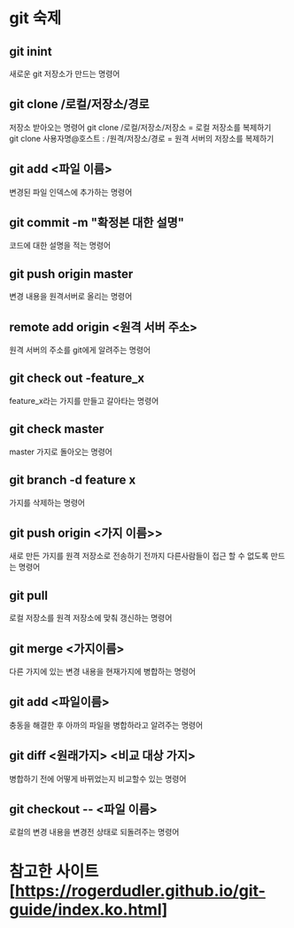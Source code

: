 # git 숙제
## git inint 
새로운 git 저장소가 만드는 명령어
## git clone /로컬/저장소/경로
저장소 받아오는 명령어
git clone /로컬/저장소/저장소 = 로컬 저장소를 복제하기  
git clone 사용자명@호스트 : /원격/저장소/경로 = 원격 서버의 저장소를 복제하기  
## git add <파일 이름> 
변경된 파일 인덱스에 추가하는 명령어
## git commit -m "확정본 대한 설명"
코드에 대한 설명을 적는 명령어
## git push origin master 
변경 내용을 원격서버로 올리는 명령어
## remote add origin <원격 서버 주소>
원격 서버의 주소를 git에게 알려주는 명령어
## git check out -feature_x
feature_x라는 가지를 만들고 갈아타는 명령어
## git check master
master 가지로 돌아오는 명령어
## git branch -d feature x
가지를 삭제하는 명령어
## git push origin <가지 이름>>
새로 만든 가지를 원격 저장소로 전송하기 전까지 다른사람들이 접근 할 수 없도록 만드는 명령어
## git pull
로컬 저장소를 원격 저장소에 맞춰 갱신하는 명령어
## git merge <가지이름>
다른 가지에 있는 변경 내용을 현재가지에 병합하는 명령어
## git add <파일이름>
충동을 해결한 후 아까의 파일을 병합하라고 알려주는 명령어
## git diff <원래가지> <비교 대상 가지>
병합하기 전에 어떻게 바뀌었는지 비교할수 있는 명령어
## git checkout -- <파일 이름>
로컬의 변경 내용을 변경전 상태로 되돌려주는 명령어

# 참고한 사이트[https://rogerdudler.github.io/git-guide/index.ko.html]

 
